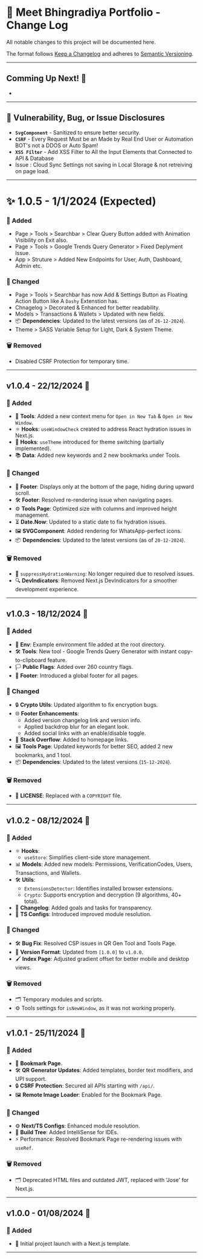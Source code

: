 # 📝 Meet Bhingradiya Portfolio - Change Log  

All notable changes to this project will be documented here.  

The format follows [Keep a Changelog](https://keepachangelog.com/en/1.0.0/) and adheres to [Semantic Versioning](https://semver.org/spec/v2.0.0.html).

---

## Comming Up Next! 🚀
- 

---

## 🔐 Vulnerability, Bug, or Issue Disclosures  
- **`SvgComponent`** - Sanitized to ensure better security.
- **`CSRF`** - Every Request Must be an Made by Real End User or Automation BOT's not a DDOS or Auto Spam!
- **`XSS Filter`** - Add XSS Filter to All the Input Elements that Connected to API & Database
- Issue : Cloud Sync Settings not saving in Local Storage & not retreiving on page load.

---

<!-- ✨ vUnreleased - DD/MM/YYYY (Expected)  

### 🌟 Added  
- 🚀 New feature XYZ.  
- 🛠️ Improved performance of the ABC module.  

### 🔄 Changed  
- 🔧 Refactored code in the XYZ module.  

### 🗑️ Removed  
- 🐞 Bug in ABC module.  

---

-->
# ✨ 1.0.5 - 1/1/2024 (Expected)

### 🌟 Added
- Page > Tools > Searchbar > Clear Query Button added with Animation Visibility on Exit also.
- Page > Tools > Google Trends Query Generator > Fixed Deplyment Issue.
- App > Struture > Added New Endpoints for User, Auth, Dashboard, Admin etc.

### 🔄 Changed
- Page > Tools > Searchbar has now Add & Settings Button as Floating Action Button like A `Dashy` Extenstion has.
- Chnagelog > Decorated & Enhanced for better readability.
- Models > Transactions & Wallets > Updated with new fields.
- 📦 **Dependencies**: Updated to the latest versions (as of `26-12-2024`).
- Theme > SASS Variable Setup for Light, Dark & System Theme.

### 🗑️ Removed  
- Disabled CSRF Protection for temporary time.

---

## v1.0.4 - 22/12/2024 🎉  

### 🌟 Added  
- 📄 **Tools**: Added a new context menu for `Open in New Tab` & `Open in New Window`.  
- ⚛️ **Hooks**: `useWindowCheck` created to address React hydration issues in Next.js.  
- 🌈 **Hooks**: `useTheme` introduced for theme switching (partially implemented).  
- 📚 **Data**: Added new keywords and 2 new bookmarks under Tools.  

### 🔄 Changed  
- 🦶 **Footer**: Displays only at the bottom of the page, hiding during upward scroll.  
- 🛠️ **Footer**: Resolved re-rendering issue when navigating pages.  
- ⚙️ **Tools Page**: Optimized size with columns and improved height management.  
- ⏳ **Date.Now**: Updated to a static date to fix hydration issues.  
- 🖼️ **SVGComponent**: Added rendering for WhatsApp-perfect icons.  
- 📦 **Dependencies**: Updated to the latest versions (as of `20-12-2024`).  

### 🗑️ Removed  
- 🚫 `suppressHydrationWarning`: No longer required due to resolved issues.  
- 🔍 **DevIndicators**: Removed Next.js DevIndicators for a smoother development experience.  

---

## v1.0.3 - 18/12/2024 🎊  

### 🌟 Added  
- 📄 **Env**: Example environment file added at the root directory.  
- 🛠️ **Tools**: New tool - Google Trends Query Generator with instant copy-to-clipboard feature.  
- 🏳️ **Public Flags**: Added over 260 country flags.  
- 🦶 **Footer**: Introduced a global footer for all pages.  

### 🔄 Changed  
- 🔒 **Crypto Utils**: Updated algorithm to fix encryption bugs.  
- 🌐 **Footer Enhancements**:  
  - Added version changelog link and version info.  
  - Applied backdrop blur for an elegant look.  
  - Added social links with an enable/disable toggle.  
- 🔗 **Stack Overflow**: Added to homepage links.  
- 🖼️ **Tools Page**: Updated keywords for better SEO, added 2 new bookmarks, and 1 tool.  
- 📦 **Dependencies**: Updated to the latest versions (`15-12-2024`).  

### 🗑️ Removed  
- 📝 **LICENSE**: Replaced with a `COPYRIGHT` file.  

---

## v1.0.2 - 08/12/2024 🚀  

### 🌟 Added  
- ⚛️ **Hooks**:  
  - `useStore`: Simplifies client-side store management.  
- 📊 **Models**: Added new models: Permissions, VerificationCodes, Users, Transactions, and Wallets.  
- 🛠️ **Utils**:  
  - `ExtensionsDetector`: Identifies installed browser extensions.  
  - `Crypto`: Supports encryption and decryption (9 algorithms, 40+ total).  
- 📄 **Changelog**: Added goals and tasks for transparency.  
- 🔧 **TS Configs**: Introduced improved module resolution.  

### 🔄 Changed  
- 🛠️ **Bug Fix**: Resolved CSP issues in QR Gen Tool and Tools Page.  
- 📝 **Version Format**: Updated from `[1.0.0]` to `v1.0.0`.  
- 🖌️ **Index Page**: Adjusted gradient offset for better mobile and desktop views.  

### 🗑️ Removed  
- 🗂️ Temporary modules and scripts.  
- ⚙️ Tools settings for `isNewWindow`, as it was not working properly.  

---

## v1.0.1 - 25/11/2024 🌟  

### 🌟 Added  
- 📄 **Bookmark Page**.  
- 🛠️ **QR Generator Updates**: Added templates, border text modifiers, and UPI support.  
- 🔒 **CSRF Protection**: Secured all APIs starting with `/api/`.  
- 🖼️ **Remote Image Loader**: Enabled for the Bookmark Page.  

### 🔄 Changed  
- ⚙️ **Next/TS Configs**: Enhanced module resolution.  
- 🧠 **Build Tree**: Added IntelliSense for IDEs.  
- ⚡ Performance: Resolved Bookmark Page re-rendering issues with `useRef`.  

### 🗑️ Removed  
- 🗂️ Deprecated HTML files and outdated JWT, replaced with 'Jose' for Next.js.  

---

## v1.0.0 - 01/08/2024 🎉  

### 🌟 Added  
- 🌟 Initial project launch with a Next.js template.  

---
